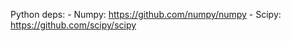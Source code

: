 Python deps:
    - Numpy: https://github.com/numpy/numpy
    - Scipy: https://github.com/scipy/scipy
